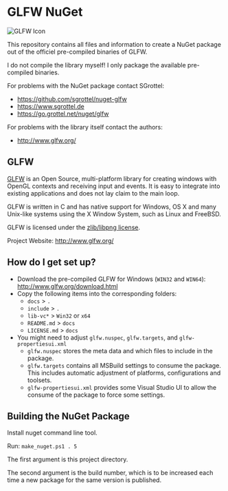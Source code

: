 # GLFW NuGet #

![GLFW Icon](https://bytebucket.org/sgrottel_nuget/glfw/raw/7bab6beb2556f884bb37f730571e09341993197d/glfw.png)

This repository contains all files and information to create a NuGet package out of the officiel pre-compiled binaries of GLFW.

I do not compile the library myself! I only package the available pre-compiled binaries.

For problems with the NuGet package contact SGrottel: 

* https://github.com/sgrottel/nuget-glfw
* https://www.sgrottel.de
* https://go.grottel.net/nuget/glfw

For problems with the library itself contact the authors:

* http://www.glfw.org/

## GLFW ##

[GLFW](http://www.glfw.org/) is an Open Source, multi-platform library for creating windows with OpenGL contexts and receiving input and events.
It is easy to integrate into existing applications and does not lay claim to the main loop.

GLFW is written in C and has native support for Windows, OS X and many Unix-like systems using the X Window System, such as Linux and FreeBSD.

GLFW is licensed under the [zlib/libpng license](http://www.glfw.org/license.html).

Project Website: http://www.glfw.org/

## How do I get set up? ##

* Download the pre-compiled GLFW for Windows (`WIN32` and `WIN64`): http://www.glfw.org/download.html
* Copy the following items into the corresponding folders:
    * `docs` > `.`
    * `include` > `.`
    * `lib-vc*` > `Win32` or `x64`
    * `README.md` > `docs`
    * `LICENSE.md` > `docs`
* You might need to adjust `glfw.nuspec`, `glfw.targets`, and `glfw-propertiesui.xml`
    * `glfw.nuspec` stores the meta data and which files to include in the package.
	* `glfw.targets` contains all MSBuild settings to consume the package. This includes automatic adjustment of platforms, configurations and toolsets.
	* `glfw-propertiesui.xml` provides some Visual Studio UI to allow the consume of the package to force some settings.

## Building the NuGet Package ##

Install nuget command line tool.

Run: `make_nuget.ps1 . 5`

The first argument is this project directory.

The second argument is the build number, which is to be increased each time a new package for the same version is published.
